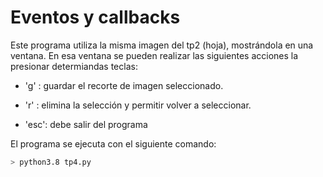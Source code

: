# Eventos y callbacks

Este programa utiliza la misma imagen del tp2 (hoja), mostrándola en una ventana. En esa ventana se
pueden realizar las siguientes acciones la presionar determiandas teclas:

- 'g'  : guardar el recorte de imagen seleccionado.

- 'r'  : elimina la selección y permitir volver a seleccionar.

- 'esc': debe salir del programa

El programa se ejecuta con el siguiente comando:

```bash
> python3.8 tp4.py
```
